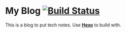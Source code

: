 # My Blog [![Build Status](https://travis-ci.com/chinyun/myblog.svg?branch=master)](https://travis-ci.com/chinyun/myblog)
This is a blog to put tech notes. Use **[Hexo](https://hexo.io/)** to build with.
